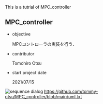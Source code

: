 This is a tutrial of MPC_controller

## MPC_controller
- objective

  MPCコントローラの実装を行う．
- contributor

  Tomohiro Otsu
- start project date
  
  2021/07/15

![sequence dialog](http://www.plantuml.com/plantuml/proxy?src=https://raw.githubusercontent.com/tommy-otsu/MPC_controller/main/uml.txt)
https://github.com/tommy-otsu/MPC_controller/blob/main/uml.txt

